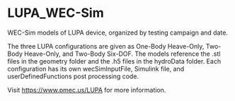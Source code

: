 # LUPA_WEC-Sim

WEC-Sim models of LUPA device, organized by testing campaign and date.

The three LUPA configurations are given as One-Body Heave-Only, Two-Body Heave-Only, and Two-Body Six-DOF. 
The models reference the .stl files in the geometry folder and the .h5 files in the hydroData folder. 
Each configuration has its own wecSimInputFile, Simulink file, and userDefinedFunctions post processing code.

Visit https://www.pmec.us/LUPA for more information.
